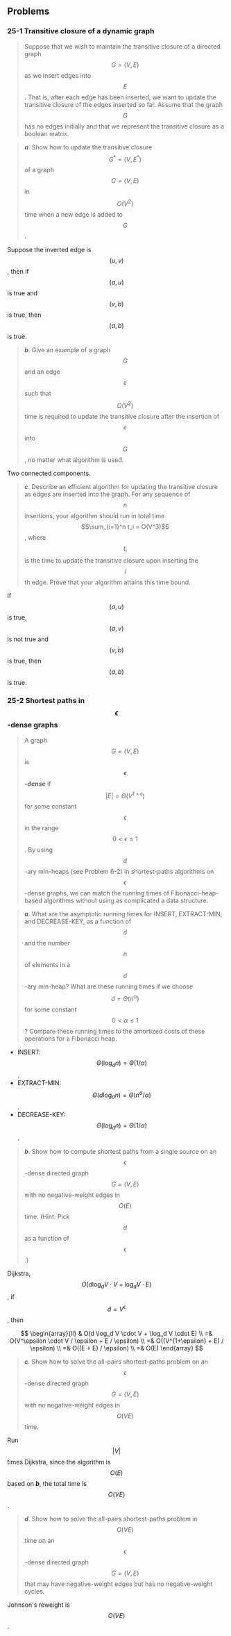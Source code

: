 ## Problems

### 25-1 Transitive closure of a dynamic graph

> Suppose that we wish to maintain the transitive closure of a directed graph $$G = (V, E)$$ as we insert edges into $$E$$. That is, after each edge has been inserted, we want to update the transitive closure of the edges inserted so far. Assume that the graph $$G$$ has no edges initially and that we represent the transitive closure as a boolean matrix.

> __*a*__. Show how to update the transitive closure $$G^* = (V, E^*)$$ of a graph $$G = (V, E)$$ in $$O(V^2)$$ time when a new edge is added to $$G$$.

Suppose the inverted edge is $$(u, v)$$, then if $$(a, u)$$ is true and $$(v, b)$$ is true, then $$(a, b)$$ is true.

> __*b*__. Give an example of a graph $$G$$ and an edge $$e$$ such that $$\Omega(V^2)$$ time is required to update the transitive closure after the insertion of $$e$$ into $$G$$, no matter what algorithm is used.

Two connected components.

> __*c*__. Describe an efficient algorithm for updating the transitive closure as edges are inserted into the graph. For any sequence of $$n$$ insertions, your algorithm should run in total time $$\sum_{i=1}^n t_i = O(V^3)$$, where $$t_i$$ is the time to update the transitive closure upon inserting the $$i$$th edge. Prove that your algorithm attains this time bound.

If $$(a, u)$$ is true, $$(a, v)$$ is not true and $$(v, b)$$ is true, then $$(a, b)$$ is true.

### 25-2 Shortest paths in $$\epsilon$$-dense graphs

> A graph $$G = (V, E)$$ is __*$$\epsilon$$-dense*__ if $$|E| = \Theta(V^{1 + \epsilon})$$ for some constant $$\epsilon$$ in the range $$0 < \epsilon \le 1$$. By using $$d$$-ary min-heaps (see Problem 6-2) in shortest-paths algorithms on $$\epsilon$$-dense graphs, we can match the running times of Fibonacci-heap-based algorithms without using as complicated a data structure.

> __*a*__. What are the asymptotic running times for INSERT, EXTRACT-MIN, and DECREASE-KEY, as a function of $$d$$ and the number $$n$$ of elements in a $$d$$-ary min-heap? What are these running times if we choose $$d = \Theta(n^\alpha)$$ for some constant $$0 < \alpha \le 1$$? Compare these running times to the amortized costs of these operations for a Fibonacci heap.

* INSERT: $$\Theta(\log_d n) = \Theta(1/\alpha)$$.
* EXTRACT-MIN: $$\Theta(d \log_d n) = \Theta(n^\alpha / \alpha)$$.
* DECREASE-KEY: $$\Theta(\log_d n) = \Theta(1/\alpha)$$.

> __*b*__. Show how to compute shortest paths from a single source on an $$\epsilon$$-dense directed graph $$G = (V, E)$$ with no negative-weight edges in $$O(E)$$ time. (Hint: Pick $$d$$ as a function of $$\epsilon$$.)

Dijkstra, $$O(d \log_d V \cdot V + \log_d V \cdot E)$$, if $$d = V^\epsilon$$, then

$$
\begin{array}{ll}
& O(d \log_d V \cdot V + \log_d V \cdot E) \\
=& O(V^\epsilon \cdot V / \epsilon + E / \epsilon) \\
=& O((V^{1+\epsilon} + E) / \epsilon) \\
=& O((E + E) / \epsilon) \\
=& O(E)
\end{array}
$$

> __*c*__. Show how to solve the all-pairs shortest-paths problem on an $$\epsilon$$-dense directed graph $$G = (V, E)$$ with no negative-weight edges in $$O(VE)$$ time. 

Run $$|V|$$ times Dijkstra, since the algorithm is $$O(E)$$ based on __*b*__, the total time is $$O(VE)$$.

> __*d*__. Show how to solve the all-pairs shortest-paths problem in $$O(VE)$$ time on an $$\epsilon$$-dense directed graph $$G = (V, E)$$ that may have negative-weight edges but has no negative-weight cycles.

Johnson's reweight is $$O(VE)$$.
